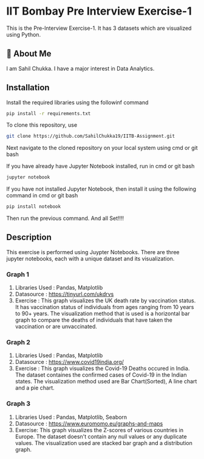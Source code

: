 # IIT Bombay Pre Interview Exercise-1

This is the Pre-Interview Exercise-1. It has 3 datasets which are visualized using Python.



## 🚀 About Me
I am Sahil Chukka. I have a major interest in Data Analytics.


## Installation

Install the required libraries using the followinf command

```bash
pip install -r requirements.txt
```
To clone this repository, use
```bash
git clone https://github.com/SahilChukka19/IITB-Assignment.git
```
Next navigate to the cloned repository on your local system using cmd or git bash

If you have already have Jupyter Notebook installed, run in cmd or git bash
```bash
jupyter notebook
```
If you have not installed Jupyter Notebook, then install it using the following command in cmd or git bash

```bash
pip install notebook
```
Then run the previous command. And all Set!!!!

## Description

This exercise is performed using Juypter Notebooks. There are three jupyter notebooks, each with a unique dataset and its visualization.

### Graph 1 
1. Libraries Used : Pandas, Matplotlib
2. Datasource : https://tinyurl.com/ukdrvs
3. Exercise : This graph visualizes the UK death rate by vaccination status. It has vaccination status of individuals from ages ranging from 10 years to 90+ years. The visualization method that is used is a horizontal bar graph to compare the deaths of individuals that have taken the vaccination or are unvaccinated.

### Graph 2
1. Libraries Used : Pandas, Matplotlib
2. Datasource : https://www.covid19india.org/
3. Exercise : This graph visualizes the Covid-19 Deaths occured in India. The dataset containes the confirmed cases of Covid-19 in the Indian states. The visualization method used are Bar Chart(Sorted), A line chart and a pie chart.

### Graph 3 
1. Libraries Used : Pandas, Matplotlib, Seaborn
2. Datasource : https://www.euromomo.eu/graphs-and-maps
3. Exercise: This graph visualizes the Z-scores of various countries in Europe. The dataset doesn't contain any null values or any duplicate values. The visualization used are stacked bar graph and a distribution graph.
